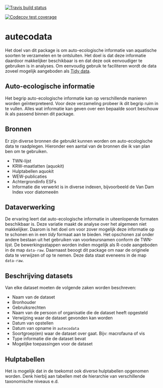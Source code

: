 <!-- badges: start -->
  
[![Travis build status](https://travis-ci.org/RedTent/autecodata.svg?branch=master)](https://travis-ci.org/RedTent/autecodata)

[![Codecov test coverage](https://codecov.io/gh/RedTent/autecodata/branch/master/graph/badge.svg)](https://codecov.io/gh/RedTent/autecodata?branch=master)

<!-- badges: end -->

# autecodata

Het doel van dit package is om auto-ecologische informatie van aquatische soorten te verzamelen en te ontsluiten. Het doel is dat deze informatie daardoor makkelijker beschikbaar is en dat deze ook eenvoudiger te gebruiken is in analyses. Om eenvoudig gebruik te faciliteren wordt de data zoveel mogelijk aangeboden als [Tidy data](https://r4ds.had.co.nz/tidy-data.html).

## Auto-ecologische informatie
Het begrip auto-ecologische informatie kan op verschillende manieren worden geïnterpreteerd. Voor deze verzameling probeer ik dit begrip ruim in te vullen. Alles wat informatie kan geven over een bepaalde soort beschouw ik als passend binnen dit package.

## Bronnen
Er zijn diverse bronnen die gebruikt kunnen worden om auto-ecologische data te raadplegen. Hieronder een aantal van de bronnen die ik van plan ben om te gebruiken.

- TWN-lijst
- KRW-maatlatten (aquokit)
- Hulptabellen aquokit
- WEW-publicaties
- Achtergrondinfo ESFs
- Informatie die verwerkt is in diverse indexen, bijvoorbeeld de Van Dam Index voor diatomeeën

## Dataverwerking
De ervaring leert dat auto-ecologische informatie in uiteenlopende formaten beschikbaar is. Deze variatie maakt de analyse over het algemeen niet makkelijker. Daarom is het doel om voor zover mogelijk deze informatie op te schonen en in een *tidy* formaat aan te bieden. Het opschonen zal onder andere bestaan uit het gebruiken van voorkeursnamen conform de TWN-lijst. De bewerkingsstappen worden indien mogelijk als R-code aangeboden in de map `data-raw`.
Daarnaast beoogt dit package om naar de originele data te verwijzen of op te nemen. Deze data staat eveneens in de map `data-raw`.

## Beschrijving datasets

Van elke dataset moeten de volgende zaken worden beschreven:

- Naam van de dataset
- Bronhouder
- Gebruiksrechten
- Naam van de persoon of organisatie die de dataset heeft opgesteld
- Verwijzing waar de dataset gevonden kan worden
- Datum van opstellen
- Datum van opname in `autecodata`
- Soortgroep(en) waar de dataset over gaat. Bijv: macrofauna of vis
- Type informatie die de dataset bevat
- Mogelijke toepassingen voor de dataset

## Hulptabellen

Het is mogelijk dat in de toekomst ook diverse hulptabellen opgenomen worden. Denk hierbij aan tabellen met de hierarchie van verschillende taxonomische niveaus e.d.

